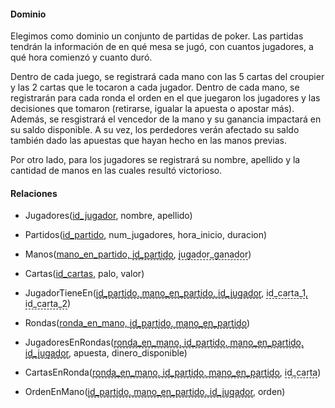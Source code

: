 #### Dominio

Elegimos como dominio un conjunto de partidas de poker. Las partidas tendrán la información de en qué mesa se jugó, con cuantos jugadores, a qué hora comienzó y cuanto duró.

Dentro de cada juego, se registrará cada mano con las 5 cartas del croupier y las 2 cartas que le tocaron a cada jugador. Dentro de cada mano, se registrarán para cada ronda el orden en el que juegaron los jugadores y las decisiones que tomaron (retirarse, igualar la apuesta o apostar más). Además, se resgistrará el vencedor de la mano y su ganancia impactará en su saldo disponible. A su vez, los perdedores verán afectado su saldo también dado las apuestas que hayan hecho en las manos previas.

Por otro lado, para los jugadores se registrará su nombre, apellido y la cantidad de manos en las cuales resultó victorioso.

#### Relaciones

- Jugadores(<u>id_jugador</u>, nombre, apellido)

- Partidos(<u>id_partido</u>, num_jugadores, hora_inicio, duracion)

- Manos(<u>mano_en_partido, <span style='border-bottom: 1px dashed;'>id_partido</span></u>, <span style='border-bottom: 1px dashed;'>jugador_ganador</span>)

- Cartas(<u>id_cartas</u>, palo, valor)

- JugadorTieneEn(<u><span style='border-bottom: 1px dashed;'>id_partido, mano_en_partido, id_jugador</u>, <span style='border-bottom: 1px dashed;'>id_carta_1, id_carta_2</span>)

- Rondas(<u>ronda_en_mano, <span style='border-bottom: 1px dashed;'>id_partido, mano_en_partido</span></u>)

- JugadoresEnRondas(<span style='border-bottom: 1px dashed;'><u>ronda_en_mano, id_partido, mano_en_partido, id_jugador</span></u>, apuesta, dinero_disponible)

- CartasEnRonda(<span style='border-bottom: 1px dashed;'><u>ronda_en_mano, id_partido, mano_en_partido</span></u>, <span style='border-bottom: 1px dashed;'>id_carta</span>)

- OrdenEnMano(<u><span style='border-bottom: 1px dashed;'>id_partido, mano_en_partido, id_jugador</span></u>, orden)


